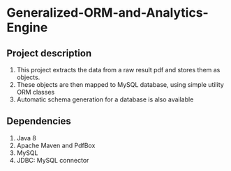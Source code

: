# Generalized-ORM-and-Analytics-Engine

## Project description
1. This project extracts the data from a raw result pdf and stores them as objects.
2. These objects are then mapped to MySQL database, using simple utility ORM classes
3. Automatic schema generation for a database is also available


## Dependencies
 1. Java 8
 2. Apache Maven and PdfBox
 3. MySQL
 4. JDBC: MySQL connector
